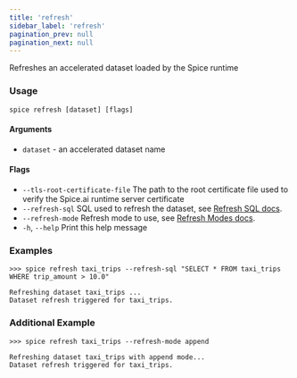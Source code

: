 ```yaml
---
title: 'refresh'
sidebar_label: 'refresh'
pagination_prev: null
pagination_next: null
---
```


Refreshes an accelerated dataset loaded by the Spice runtime

### Usage

```shell
spice refresh [dataset] [flags]
```

#### Arguments

- `dataset` - an accelerated dataset name

#### Flags

- `--tls-root-certificate-file` The path to the root certificate file used to verify the Spice.ai runtime server certificate
- `--refresh-sql` SQL used to refresh the dataset, see [Refresh SQL docs](/components/data-accelerators/data-refresh.md#refresh-sql).
- `--refresh-mode` Refresh mode to use, see [Refresh Modes docs](/components/data-accelerators/data-refresh.md#refresh-modes).
- `-h`, `--help` Print this help message

### Examples

```shell
>>> spice refresh taxi_trips --refresh-sql "SELECT * FROM taxi_trips WHERE trip_amount > 10.0"

Refreshing dataset taxi_trips ...
Dataset refresh triggered for taxi_trips.
```

### Additional Example

```shell
>>> spice refresh taxi_trips --refresh-mode append

Refreshing dataset taxi_trips with append mode...
Dataset refresh triggered for taxi_trips.
```

